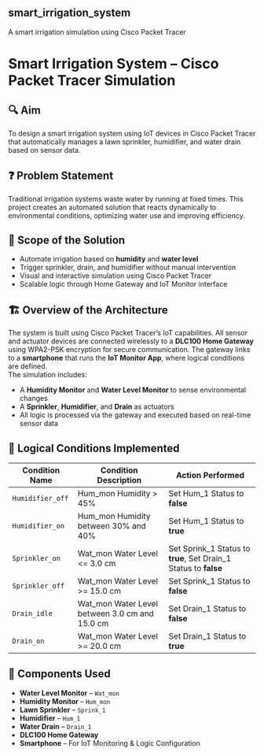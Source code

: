 ## smart_irrigation_system
A smart irrigation simulation using Cisco Packet Tracer

# Smart Irrigation System – Cisco Packet Tracer Simulation

## 🔍 Aim
To design a smart irrigation system using IoT devices in Cisco Packet Tracer that automatically manages a lawn sprinkler, humidifier, and water drain based on sensor data.

## ❓ Problem Statement
Traditional irrigation systems waste water by running at fixed times. This project creates an automated solution that reacts dynamically to environmental conditions, optimizing water use and improving efficiency.

## 🎯 Scope of the Solution
- Automate irrigation based on **humidity** and **water level**
- Trigger sprinkler, drain, and humidifier without manual intervention
- Visual and interactive simulation using Cisco Packet Tracer
- Scalable logic through Home Gateway and IoT Monitor interface

## 🏗️ Overview of the Architecture
The system is built using Cisco Packet Tracer’s IoT capabilities. All sensor and actuator devices are connected wirelessly to a **DLC100 Home Gateway** using WPA2-PSK encryption for secure communication. The gateway links to a **smartphone** that runs the **IoT Monitor App**, where logical conditions are defined.  
The simulation includes:
- A **Humidity Monitor** and **Water Level Monitor** to sense environmental changes
- A **Sprinkler**, **Humidifier**, and **Drain** as actuators
- All logic is processed via the gateway and executed based on real-time sensor data

## 🧠 Logical Conditions Implemented

| Condition Name     | Condition Description                                      | Action Performed                             |
|--------------------|------------------------------------------------------------|----------------------------------------------|
| `Humidifier_off`   | Hum_mon Humidity > 45%                                     | Set Hum_1 Status to **false**                |
| `Humidifier_on`    | Hum_mon Humidity between 30% and 40%                       | Set Hum_1 Status to **true**                 |
| `Sprinkler_on`     | Wat_mon Water Level <= 3.0 cm                              | Set Sprink_1 Status to **true**, Set Drain_1 Status to **false** |
| `Sprinkler_off`    | Wat_mon Water Level >= 15.0 cm                             | Set Sprink_1 Status to **false**             |
| `Drain_idle`       | Wat_mon Water Level between 3.0 cm and 15.0 cm             | Set Drain_1 Status to **false**              |
| `Drain_on`         | Wat_mon Water Level >= 20.0 cm                             | Set Drain_1 Status to **true**               |


## 🧱 Components Used

- **Water Level Monitor** – `Wat_mon`
- **Humidity Monitor** – `Hum_mon`
- **Lawn Sprinkler** – `Sprink_1`
- **Humidifier** – `Hum_1`
- **Water Drain** – `Drain_1`
- **DLC100 Home Gateway**
- **Smartphone** – For IoT Monitoring & Logic Configuration
